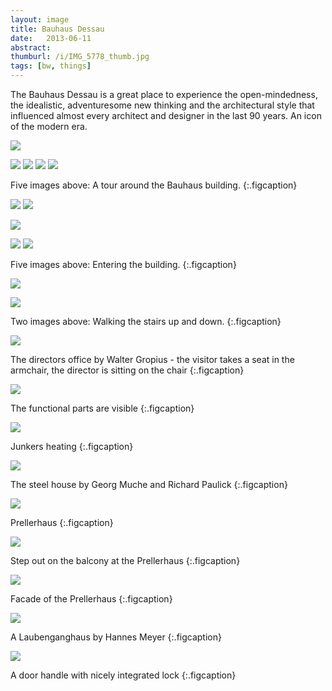```yaml
---
layout: image
title: Bauhaus Dessau
date:   2013-06-11
abstract: 
thumburl: /i/IMG_5778_thumb.jpg
tags: [bw, things]
---
```

The Bauhaus Dessau is a great place to experience the open-mindedness, the idealistic, adventuresome new thinking and the architectural style that influenced almost every architect and designer in the last 90 years. An icon of the modern era.

![]({{site.url}}/i/IMG_5778.jpg)

<img src="{{site.url}}/i/IMG_5853.jpg" />

<img src="{{site.url}}/i/IMG_5887.jpg" />

<img src="{{site.url}}/i/IMG_5796.jpg" />

<img src="{{site.url}}/i/IMG_5899.jpg" />

Five images above: A tour around the Bauhaus building.
{:.figcaption}

<img src="{{site.url}}/i/IMG_5823.jpg" />
<img src="{{site.url}}/i/IMG_5826.jpg" />

![]({{site.url}}/i/IMG_5827.jpg)

<img src="{{site.url}}/i/IMG_5830.jpg" />
<img src="{{site.url}}/i/IMG_5828.jpg" /> 

Five images above: Entering the building.
{:.figcaption}

![]({{site.url}}/i/IMG_5820.jpg)

![]({{site.url}}/i/IMG_5844.jpg)

Two images above: Walking the stairs up and down.
{:.figcaption}

![]({{site.url}}/i/IMG_5848.jpg)

The directors office by Walter Gropius - the visitor takes a seat in the armchair, the director is sitting on the chair
{:.figcaption}

<img src="{{site.url}}/i/IMG_5833.jpg" />

The functional parts are visible
{:.figcaption}


<img src="{{site.url}}/i/IMG_5850.jpg" />

Junkers heating
{:.figcaption}

![]({{site.url}}/i/IMG_5890.jpg)

The steel house by Georg Muche and Richard Paulick
{:.figcaption}

![]({{site.url}}/i/IMG_5804.jpg)

Prellerhaus
{:.figcaption}


<img src="{{site.url}}/i/IMG_5808.jpg" />

Step out on the balcony at the Prellerhaus
{:.figcaption}

<img src="{{site.url}}/i/IMG_5798.jpg" />

Facade of the Prellerhaus
{:.figcaption}

![]({{site.url}}/i/IMG_5889.jpg)

A Laubenganghaus by Hannes Meyer
{:.figcaption}


![]({{site.url}}/i/IMG_5888.jpg)

A door handle with nicely integrated lock
{:.figcaption}
